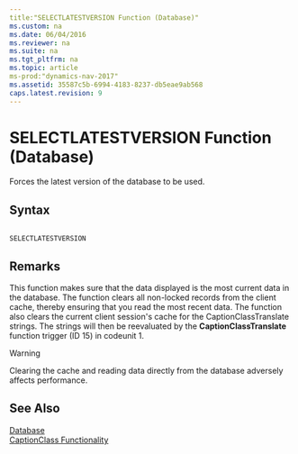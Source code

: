 ```yaml
---
title:"SELECTLATESTVERSION Function (Database)"
ms.custom: na
ms.date: 06/04/2016
ms.reviewer: na
ms.suite: na
ms.tgt_pltfrm: na
ms.topic: article
ms-prod:"dynamics-nav-2017"
ms.assetid: 35587c5b-6994-4183-8237-db5eae9ab568
caps.latest.revision: 9
---
```

# SELECTLATESTVERSION Function (Database)
Forces the latest version of the database to be used.  
  
## Syntax  
  
```  
  
SELECTLATESTVERSION  
```  
  
## Remarks  
 This function makes sure that the data displayed is the most current data in the database. The function clears all non\-locked records from the client cache, thereby ensuring that you read the most recent data. The function also clears the current client session's cache for the CaptionClassTranslate strings. The strings will then be reevaluated by the **CaptionClassTranslate** function trigger \(ID 15\) in codeunit 1.  
  
> [!WARNING]  
>  Clearing the cache and reading data directly from the database adversely affects performance.  
  
## See Also  
 [Database](Database.md)   
 [CaptionClass Functionality](CaptionClass-Functionality.md)